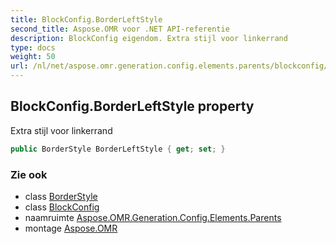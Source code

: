 ```yaml
---
title: BlockConfig.BorderLeftStyle
second_title: Aspose.OMR voor .NET API-referentie
description: BlockConfig eigendom. Extra stijl voor linkerrand
type: docs
weight: 50
url: /nl/net/aspose.omr.generation.config.elements.parents/blockconfig/borderleftstyle/
---
```

## BlockConfig.BorderLeftStyle property

Extra stijl voor linkerrand

```csharp
public BorderStyle BorderLeftStyle { get; set; }
```

### Zie ook

* class [BorderStyle](../../../aspose.omr.generation.config/borderstyle/)
* class [BlockConfig](../)
* naamruimte [Aspose.OMR.Generation.Config.Elements.Parents](../../blockconfig/)
* montage [Aspose.OMR](../../../)


